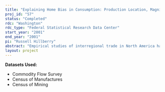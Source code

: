 ```yaml
---
title: "Explaining Home Bias in Consumption: Production Location, Magnification, and Hysteresis"
proj_id: "57"
status: "Completed"
rdc: "Washington"
rdc_type: "Federal Statistical Research Data Center"
start_year: "2001"
end_year: "2001"
pi: "Russell Hillberry"
abstract: "Empirical studies of interregional trade in North America have found that trade within national borders exceeds trade across national borders by a factor of twenty.  This study proposes and tests explanations for why trade appears to be so dramatically reduced by national borders.  The chief hypothesis is that firms' location decisions endogenously create "home bias" in trade flows.  Additional implications of the model include magnification (measured border costs dramatically overstate true costs), hysteresis (measured border effects persist after actual costs drop to zero) and internal border effects (shipping patterns within a country exhibit discontinuities that mimic costs).  The paper suggests theoretical improvements on the standard "gravity" model of trade, and proposes empirical tests that can be used to assess the model, relative to the gravity model. We will use the Commodity Flow data to analyze two broad implications of this model.  One, are composition effects, ignored in the previous literature, critical for understanding measured border effects? Two, are the co-location decisions of intermediate and final goods producers the source of the composition effects?"
layout: project
---
```


**Datasets Used:**

  - Commodity Flow Survey 
  - Census of Manufactures 
  - Census of Mining 

